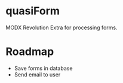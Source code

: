 # quasiForm #
MODX Revolution Extra for processing forms.
# Roadmap #
* Save forms in database
* Send email to user